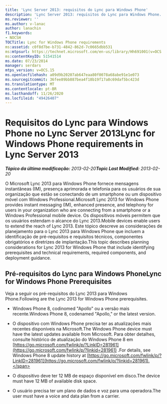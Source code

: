 ```yaml
---
title: 'Lync Server 2013: requisitos do Lync para Windows Phone'
description: 'Lync Server 2013: requisitos do Lync para Windows Phone.'
ms.reviewer: ''
ms.author: v-lanac
author: lanachin
f1.keywords:
- NOCSH
TOCTitle: Lync for Windows Phone requirements
ms:assetid: c0f8d7be-b731-4842-862d-7c0665dbb531
ms:mtpsurl: https://technet.microsoft.com/en-us/library/Hh691001(v=OCS.15)
ms:contentKeyID: 51541514
ms.date: 07/23/2014
manager: serdars
mtps_version: v=OCS.15
ms.openlocfilehash: a09d9b20207ab647eaa80f0078a68abe91e1e073
ms.sourcegitcommit: 36fee89bb887bea4f18b19f17a8c69daf5bc423d
ms.translationtype: MT
ms.contentlocale: pt-BR
ms.lasthandoff: 11/26/2020
ms.locfileid: "49426407"
---
```

# <a name="lync-for-windows-phone-requirements-in-lync-server-2013"></a><span data-ttu-id="ce26f-103">Requisitos do Lync para Windows Phone no Lync Server 2013</span><span class="sxs-lookup"><span data-stu-id="ce26f-103">Lync for Windows Phone requirements in Lync Server 2013</span></span>

<div data-xmlns="http://www.w3.org/1999/xhtml">

<div class="topic" data-xmlns="http://www.w3.org/1999/xhtml" data-msxsl="urn:schemas-microsoft-com:xslt" data-cs="https://msdn.microsoft.com/">

<div data-asp="https://msdn2.microsoft.com/asp">



</div>

<div id="mainSection">

<div id="mainBody"><span data-ttu-id="ce26f-104">

<span> </span></span><span class="sxs-lookup"><span data-stu-id="ce26f-104">

<span> </span></span></span>

<span data-ttu-id="ce26f-105">_**Tópico da última modificação:** 2013-02-20_</span><span class="sxs-lookup"><span data-stu-id="ce26f-105">_**Topic Last Modified:** 2013-02-20_</span></span>

<span data-ttu-id="ce26f-106">O Microsoft Lync 2013 para Windows Phone fornece mensagens instantâneas (IM), presença aprimorada e telefonia para os usuários de sua organização que estão se conectando de um smartphone ou um dispositivo móvel com Windows Professional.</span><span class="sxs-lookup"><span data-stu-id="ce26f-106">Microsoft Lync 2013 for Windows Phone provides instant messaging (IM), enhanced presence, and telephony for users in your organization who are connecting from a smartphone or a Windows Professional mobile device.</span></span> <span data-ttu-id="ce26f-107">Os dispositivos móveis permitem que os usuários estendam o alcance do Lync 2013.</span><span class="sxs-lookup"><span data-stu-id="ce26f-107">Mobile devices enable users to extend the reach of Lync 2013.</span></span> <span data-ttu-id="ce26f-108">Este tópico descreve as considerações de planejamento para o Lync 2013 para Windows Phone que incluem a identificação de pré-requisitos e requisitos técnicos, componentes obrigatórios e diretrizes de implantação.</span><span class="sxs-lookup"><span data-stu-id="ce26f-108">This topic describes planning considerations for Lync 2013 for Windows Phone that include identifying prerequisites and technical requirements, required components, and deployment guidance.</span></span>

<div>

## <a name="lync-for-windows-phone-prerequisites"></a><span data-ttu-id="ce26f-109">Pré-requisitos do Lync para Windows Phone</span><span class="sxs-lookup"><span data-stu-id="ce26f-109">Lync for Windows Phone Prerequisites</span></span>

<span data-ttu-id="ce26f-110">Veja a seguir os pré-requisitos do Lync 2013 para Windows Phone.</span><span class="sxs-lookup"><span data-stu-id="ce26f-110">Following are the Lync 2013 for Windows Phone prerequisites.</span></span>

  - <span data-ttu-id="ce26f-111">Windows Phone 8, codinomed "Apollo" ou a versão mais recente.</span><span class="sxs-lookup"><span data-stu-id="ce26f-111">Windows Phone 8, codenamed "Apollo," or the latest version.</span></span>

  - <span data-ttu-id="ce26f-112">O dispositivo com Windows Phone precisa ter as atualizações mais recentes disponíveis na Microsoft.</span><span class="sxs-lookup"><span data-stu-id="ce26f-112">The Windows Phone device must have the latest updates available from Microsoft.</span></span> <span data-ttu-id="ce26f-113">Para obter detalhes, consulte histórico de atualização do Windows Phone 8 em [https://go.microsoft.com/fwlink/p/?LinkID=281961](https://go.microsoft.com/fwlink/p/?linkid=281961) .</span><span class="sxs-lookup"><span data-stu-id="ce26f-113">For details, see Windows Phone 8 update history at [https://go.microsoft.com/fwlink/p/?LinkID=281961](https://go.microsoft.com/fwlink/p/?linkid=281961).</span></span>

  - <span data-ttu-id="ce26f-114">O dispositivo deve ter 12 MB de espaço disponível em disco.</span><span class="sxs-lookup"><span data-stu-id="ce26f-114">The device must have 12 MB of available disk space.</span></span>

  - <span data-ttu-id="ce26f-115">O usuário precisa ter um plano de dados e voz para uma operadora.</span><span class="sxs-lookup"><span data-stu-id="ce26f-115">The user must have a voice and data plan from a carrier.</span></span>

<span data-ttu-id="ce26f-116"></div>

</div>

<span> </span>

</div>

</div>

</span><span class="sxs-lookup"><span data-stu-id="ce26f-116"></div>

</div>

<span> </span>

</div>

</div>

</span></span></div>

